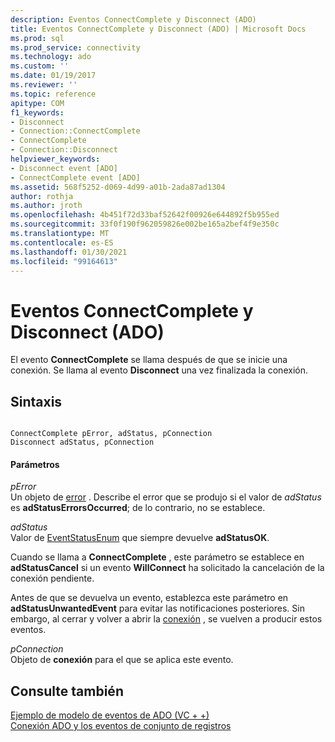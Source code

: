 ```yaml
---
description: Eventos ConnectComplete y Disconnect (ADO)
title: Eventos ConnectComplete y Disconnect (ADO) | Microsoft Docs
ms.prod: sql
ms.prod_service: connectivity
ms.technology: ado
ms.custom: ''
ms.date: 01/19/2017
ms.reviewer: ''
ms.topic: reference
apitype: COM
f1_keywords:
- Disconnect
- Connection::ConnectComplete
- ConnectComplete
- Connection::Disconnect
helpviewer_keywords:
- Disconnect event [ADO]
- ConnectComplete event [ADO]
ms.assetid: 568f5252-d069-4d99-a01b-2ada87ad1304
author: rothja
ms.author: jroth
ms.openlocfilehash: 4b451f72d33baf52642f00926e644892f5b955ed
ms.sourcegitcommit: 33f0f190f962059826e002be165a2bef4f9e350c
ms.translationtype: MT
ms.contentlocale: es-ES
ms.lasthandoff: 01/30/2021
ms.locfileid: "99164613"
---
```

# <a name="connectcomplete-and-disconnect-events-ado"></a>Eventos ConnectComplete y Disconnect (ADO)
El evento **ConnectComplete** se llama después de que se inicie una conexión. Se llama al evento **Disconnect** una vez finalizada la conexión.  
  
## <a name="syntax"></a>Sintaxis  
  
```  
  
ConnectComplete pError, adStatus, pConnection  
Disconnect adStatus, pConnection  
```  
  
#### <a name="parameters"></a>Parámetros  
 *pError*  
 Un objeto de [error](./error-object.md) . Describe el error que se produjo si el valor de *adStatus* es **adStatusErrorsOccurred**; de lo contrario, no se establece.  
  
 *adStatus*  
 Valor de [EventStatusEnum](./eventstatusenum.md) que siempre devuelve **adStatusOK**.  
  
 Cuando se llama a **ConnectComplete** , este parámetro se establece en **adStatusCancel** si un evento **WillConnect** ha solicitado la cancelación de la conexión pendiente.  
  
 Antes de que se devuelva un evento, establezca este parámetro en **adStatusUnwantedEvent** para evitar las notificaciones posteriores. Sin embargo, al cerrar y volver a abrir la [conexión](./connection-object-ado.md) , se vuelven a producir estos eventos.  
  
 *pConnection*  
 Objeto de **conexión** para el que se aplica este evento.  
  
## <a name="see-also"></a>Consulte también  
 [Ejemplo de modelo de eventos de ADO (VC + +)](./ado-events-model-example-vc.md)   
 [Conexión ADO y los eventos de conjunto de registros](../../guide/data/ado-event-handler-summary.md)